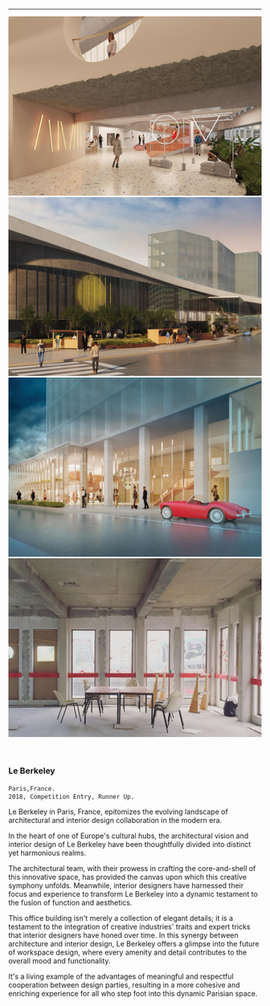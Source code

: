 
---


![Le Berkeley](/works/le-berkeley/one_one_00001.jpg)
![Le Berkeley](/works/le-berkeley/one_one_00002.jpg)
![Le Berkeley](/works/le-berkeley/one_one_00003.jpg)
![Le Berkeley](/works/le-berkeley/one_one_00004.jpg)



<br id="scr-to-here" />

### Le Berkeley

	Paris,France.
	2018, Competition Entry, Runner Up. 


Le Berkeley in Paris, France, epitomizes the evolving landscape of architectural and interior design collaboration in the modern era.

In the heart of one of Europe's cultural hubs, the architectural vision and interior design of Le Berkeley have been thoughtfully divided into distinct yet harmonious realms.

The architectural team, with their prowess in crafting the core-and-shell of this innovative space, has provided the canvas upon which this creative symphony unfolds. Meanwhile, interior designers have harnessed their focus and experience to transform Le Berkeley into a dynamic testament to the fusion of function and aesthetics.

This office building isn't merely a collection of elegant details; it is a testament to the integration of creative industries' traits and expert tricks that interior designers have honed over time. In this synergy between architecture and interior design, Le Berkeley offers a glimpse into the future of workspace design, where every amenity and detail contributes to the overall mood and functionality.

It's a living example of the advantages of meaningful and respectful cooperation between design parties, resulting in a more cohesive and enriching experience for all who step foot into this dynamic Parisian space.